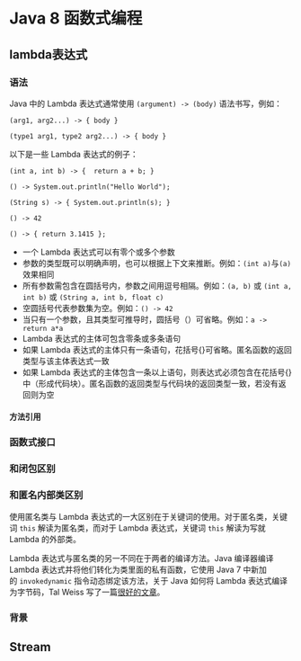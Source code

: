 # Java 8 函数式编程

## lambda表达式

### 语法

Java 中的 Lambda 表达式通常使用 `(argument) -> (body)` 语法书写，例如：

```
(arg1, arg2...) -> { body }

(type1 arg1, type2 arg2...) -> { body }
```

以下是一些 Lambda 表达式的例子：

```
(int a, int b) -> {  return a + b; }

() -> System.out.println("Hello World");

(String s) -> { System.out.println(s); }

() -> 42

() -> { return 3.1415 };
```

- 一个 Lambda 表达式可以有零个或多个参数
- 参数的类型既可以明确声明，也可以根据上下文来推断。例如：`(int a)`与`(a)`效果相同
- 所有参数需包含在圆括号内，参数之间用逗号相隔。例如：`(a, b)` 或 `(int a, int b)` 或 `(String a, int b, float c)`
- 空圆括号代表参数集为空。例如：`() -> 42`
- 当只有一个参数，且其类型可推导时，圆括号（）可省略。例如：`a -> return a*a`
- Lambda 表达式的主体可包含零条或多条语句
- 如果 Lambda 表达式的主体只有一条语句，花括号{}可省略。匿名函数的返回类型与该主体表达式一致
- 如果 Lambda 表达式的主体包含一条以上语句，则表达式必须包含在花括号{}中（形成代码块）。匿名函数的返回类型与代码块的返回类型一致，若没有返回则为空



#### 方法引用



### 函数式接口



### 和闭包区别

### 和匿名内部类区别

使用匿名类与 Lambda 表达式的一大区别在于关键词的使用。对于匿名类，关键词 `this` 解读为匿名类，而对于 Lambda 表达式，关键词 `this` 解读为写就 Lambda 的外部类。

Lambda 表达式与匿名类的另一不同在于两者的编译方法。Java 编译器编译 Lambda 表达式并将他们转化为类里面的私有函数，它使用 Java 7 中新加的 `invokedynamic` 指令动态绑定该方法，关于 Java 如何将 Lambda 表达式编译为字节码，Tal Weiss 写了一篇[很好的文章](http://www.takipiblog.com/2014/01/16/compiling-Lambda-expressions-scala-vs-java-8/)。

### 背景



## Stream

